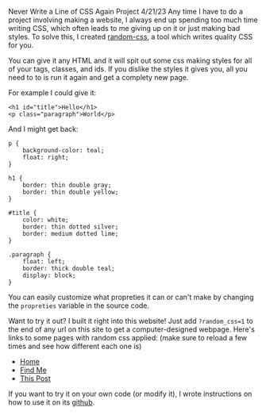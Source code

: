 Never Write a Line of CSS Again
Project
4/21/23
Any time I have to do a project involving making a website, I always end up spending too much time writing CSS, which often leads to me giving up on it or just making bad styles. To solve this, I created [random-css](https://github.com/sustachio/random-css), a tool which writes quality CSS for you.

You can give it any HTML and it will spit out some css making styles for all of your tags, classes, and ids. If you dislike the styles it gives you, all you need to to is run it again and get a complety new page.

For example I could give it:

    <h1 id="title">Hello</h1>
    <p class="paragraph">World</p>

And I might get back:

    p {
        background-color: teal;
        float: right;
    }

    h1 {
        border: thin double gray;
        border: thin double yellow;
    }

    #title {
        color: white;
        border: thin dotted silver;
        border: medium dotted lime;
    }

    .paragraph {
        float: left;
        border: thick double teal;
        display: block;
    }

You can easily customize what propreties it can or can't make by changing the `propreties` variable in the source code.

Want to try it out? I built it right into this website! Just add `?random_css=1` to the end of any url on this site to get a computer-designed webpage. Here's links to some pages with random css applied: (make sure to reload a few times and see how different each one is)

- <a href="{{ url_for('home', random_css=1) }}">Home</a>
- <a href="{{ url_for('find_me', random_css=1) }}">Find Me</a>
- <a href="{{ url_for('post', post_id='never-write-a-line-of-css-again', random_css=1) }}">This Post</a>

If you want to try it on your own code (or modify it), I wrote instructions on how to use it on its [github](https://github.com/sustachio/random-css).